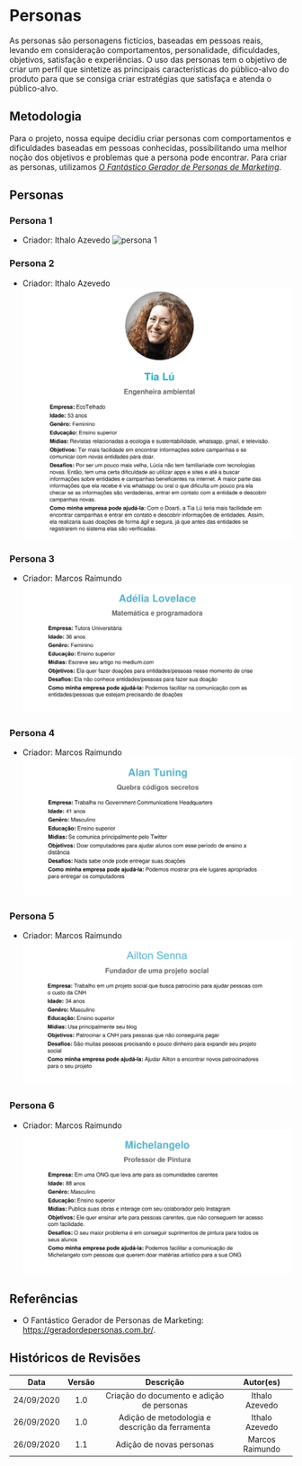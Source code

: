 # Personas
As personas são personagens fictícios, baseadas em pessoas reais, levando em consideração comportamentos, personalidade, dificuldades, objetivos, satisfação e experiências. O uso das personas tem o objetivo de criar um perfil que sintetize as principais características do público-alvo do produto para que se consiga criar estratégias que satisfaça e atenda o público-alvo.

## Metodologia
Para o projeto, nossa equipe decidiu criar personas com comportamentos e dificuldades baseadas em pessoas conhecidas, possibilitando uma melhor noção dos objetivos e problemas que a persona pode encontrar. Para criar as personas, utilizamos [_O Fantástico Gerador de Personas de Marketing_](https://geradordepersonas.com.br/).

## Personas

### Persona 1

- Criador: Ithalo Azevedo
  ![persona 1](../../assets/images/personas/joão.jpg)

### Persona 2

- Criador: Ithalo Azevedo
  ![persona 2](../../assets/images/personas/lucia.jpg)

### Persona 3

- Criador: Marcos Raimundo
  ![persona 1](../../assets/images/personas/adelia.jpg)

### Persona 4

- Criador: Marcos Raimundo
  ![persona 2](../../assets/images/personas/alan.jpg)

### Persona 5

- Criador: Marcos Raimundo
  ![persona 1](../../assets/images/personas/ailton.jpg)

### Persona 6

- Criador: Marcos Raimundo
  ![persona 2](../../assets/images/personas/michelangelo.jpg)

## Referências

- O Fantástico Gerador de Personas de Marketing: <https://geradordepersonas.com.br/>.

## Históricos de Revisões

|    Data    | Versão |                    Descrição                    |   Autor(es)    |
| :--------: | :----: | :---------------------------------------------: | :------------: |
| 24/09/2020 |  1.0   |    Criação do documento e adição de personas    | Ithalo Azevedo |
| 26/09/2020 |  1.0   | Adição de metodologia e descrição da ferramenta | Ithalo Azevedo |
| 26/09/2020 | 1.1 | Adição de novas personas | Marcos Raimundo |
